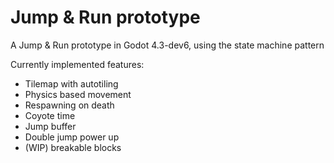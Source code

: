 # Jump & Run prototype
A Jump & Run prototype in Godot 4.3-dev6, using the state machine pattern

Currently implemented features:
* Tilemap with autotiling
* Physics based movement
* Respawning on death
* Coyote time
* Jump buffer
* Double jump power up
* (WIP) breakable blocks
